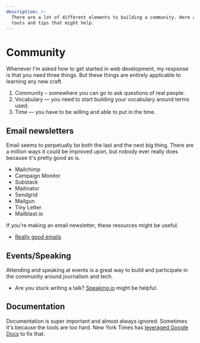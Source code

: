 ```yaml
---
description: >-
  There are a lot of different elements to building a community. Here are some
  tools and tips that might help.
---
```


# Community

Whenever I'm asked how to get started in web development, my response is that you need three things. But these things are entirely applicable to learning any new craft.

1. Community – somewhere you can go to ask questions of real people.
2. Vocabulary — you need to start building your vocabulary around terms used.
3. Time — you have to be willing and able to put in the time.

## Email newsletters

Email seems to perpetually be both the last and the next big thing. There are a million ways it could be improved upon, but nobody ever really does because it's pretty good as is.

* Mailchimp
* Campaign Monitor
* Substack
* Mailinator
* Sendgrid
* Mailgun
* Tiny Letter
* Mailblast.io

If you're making an email newsletter, these resources might be useful.

* [Really good emails](https://reallygoodemails.com/category/industry/news/)

## Events/Speaking

Attending and speaking at events is a great way to build and participate in the community around journalism and tech.

* Are you stuck writing a talk? [Speaking.io](https://speaking.io) might be helpful.

## Documentation

Documentation is super important and almost always ignored. Sometimes it's because the tools are too hard. New York Times has [leveraged Google Docs](https://github.com/nytimes/library) to fix that.

